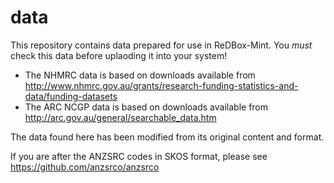 data
====

This repository contains data prepared for use in ReDBox-Mint. You *must* check this data before uplaoding it into your system!

* The NHMRC data is based on downloads available from http://www.nhmrc.gov.au/grants/research-funding-statistics-and-data/funding-datasets
* The ARC NCGP data is based on downloads available from http://arc.gov.au/general/searchable_data.htm

The data found here has been modified from its original content and format.

If you are after the ANZSRC codes in SKOS format, please see https://github.com/anzsrco/anzsrco
